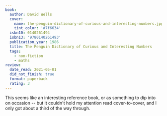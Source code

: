 ```yaml
---
book:
  author: David Wells
  cover:
    name: the-penguin-dictionary-of-curious-and-interesting-numbers.jpg
    tint_color: '#7f6634'
  isbn10: 0140261494
  isbn13: '9780140261493'
  publication_year: 1986
  title: The Penguin Dictionary of Curious and Interesting Numbers
  tags:
    - non-fiction
    - maths
review:
  date_read: 2021-05-01
  did_not_finish: true
  format: paperback
  rating: 3
---
```


This seems like an interesting reference book, or as something to dip into on occasion -- but it couldn't hold my attention read cover-to-cover, and I only got about a third of the way through.